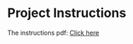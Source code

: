 # Project Instructions

The instructions pdf:
[Click here](LinkedList_project_instructions_20191104a.pdf)
